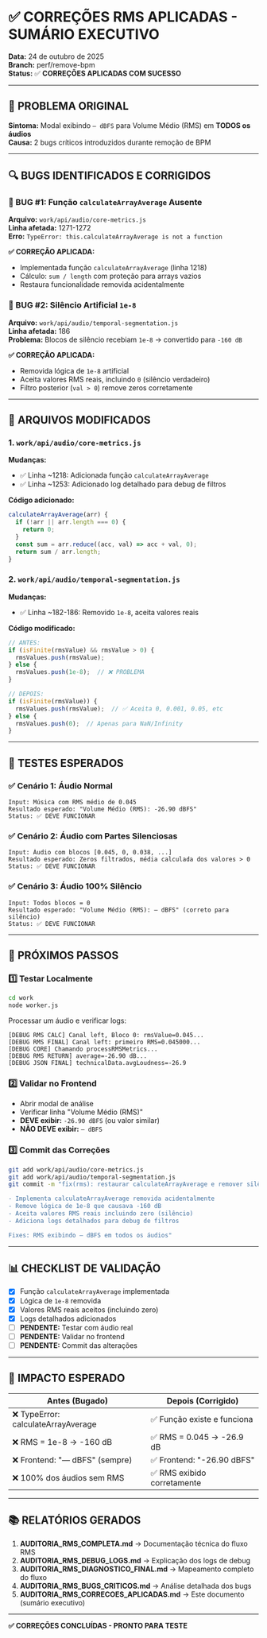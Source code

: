 # ✅ CORREÇÕES RMS APLICADAS - SUMÁRIO EXECUTIVO

**Data:** 24 de outubro de 2025  
**Branch:** perf/remove-bpm  
**Status:** ✅ **CORREÇÕES APLICADAS COM SUCESSO**

---

## 🎯 PROBLEMA ORIGINAL

**Sintoma:** Modal exibindo `— dBFS` para Volume Médio (RMS) em **TODOS os áudios**  
**Causa:** 2 bugs críticos introduzidos durante remoção de BPM

---

## 🔍 BUGS IDENTIFICADOS E CORRIGIDOS

### 🔴 BUG #1: Função `calculateArrayAverage` Ausente
**Arquivo:** `work/api/audio/core-metrics.js`  
**Linha afetada:** 1271-1272  
**Erro:** `TypeError: this.calculateArrayAverage is not a function`

**✅ CORREÇÃO APLICADA:**
- Implementada função `calculateArrayAverage` (linha 1218)
- Cálculo: `sum / length` com proteção para arrays vazios
- Restaura funcionalidade removida acidentalmente

### 🔴 BUG #2: Silêncio Artificial `1e-8`
**Arquivo:** `work/api/audio/temporal-segmentation.js`  
**Linha afetada:** 186  
**Problema:** Blocos de silêncio recebiam `1e-8` → convertido para `-160 dB`

**✅ CORREÇÃO APLICADA:**
- Removida lógica de `1e-8` artificial
- Aceita valores RMS reais, incluindo `0` (silêncio verdadeiro)
- Filtro posterior (`val > 0`) remove zeros corretamente

---

## 📝 ARQUIVOS MODIFICADOS

### 1. `work/api/audio/core-metrics.js`
**Mudanças:**
- ✅ Linha ~1218: Adicionada função `calculateArrayAverage`
- ✅ Linha ~1253: Adicionado log detalhado para debug de filtros

**Código adicionado:**
```javascript
calculateArrayAverage(arr) {
  if (!arr || arr.length === 0) {
    return 0;
  }
  const sum = arr.reduce((acc, val) => acc + val, 0);
  return sum / arr.length;
}
```

### 2. `work/api/audio/temporal-segmentation.js`
**Mudanças:**
- ✅ Linha ~182-186: Removido `1e-8`, aceita valores reais

**Código modificado:**
```javascript
// ANTES:
if (isFinite(rmsValue) && rmsValue > 0) {
  rmsValues.push(rmsValue);
} else {
  rmsValues.push(1e-8);  // ❌ PROBLEMA
}

// DEPOIS:
if (isFinite(rmsValue)) {
  rmsValues.push(rmsValue);  // ✅ Aceita 0, 0.001, 0.05, etc
} else {
  rmsValues.push(0);  // Apenas para NaN/Infinity
}
```

---

## 🧪 TESTES ESPERADOS

### ✅ Cenário 1: Áudio Normal
```
Input: Música com RMS médio de 0.045
Resultado esperado: "Volume Médio (RMS): -26.90 dBFS"
Status: ✅ DEVE FUNCIONAR
```

### ✅ Cenário 2: Áudio com Partes Silenciosas
```
Input: Áudio com blocos [0.045, 0, 0.038, ...]
Resultado esperado: Zeros filtrados, média calculada dos valores > 0
Status: ✅ DEVE FUNCIONAR
```

### ✅ Cenário 3: Áudio 100% Silêncio
```
Input: Todos blocos = 0
Resultado esperado: "Volume Médio (RMS): — dBFS" (correto para silêncio)
Status: ✅ DEVE FUNCIONAR
```

---

## 🚀 PRÓXIMOS PASSOS

### 1️⃣ Testar Localmente
```bash
cd work
node worker.js
```

Processar um áudio e verificar logs:
```
[DEBUG RMS CALC] Canal left, Bloco 0: rmsValue=0.045...
[DEBUG RMS FINAL] Canal left: primeiro RMS=0.045000...
[DEBUG CORE] Chamando processRMSMetrics...
[DEBUG RMS RETURN] average=-26.90 dB...
[DEBUG JSON FINAL] technicalData.avgLoudness=-26.9
```

### 2️⃣ Validar no Frontend
- Abrir modal de análise
- Verificar linha "Volume Médio (RMS)"
- **DEVE exibir:** `-26.90 dBFS` (ou valor similar)
- **NÃO DEVE exibir:** `— dBFS`

### 3️⃣ Commit das Correções
```bash
git add work/api/audio/core-metrics.js
git add work/api/audio/temporal-segmentation.js
git commit -m "fix(rms): restaurar calculateArrayAverage e remover silêncio artificial 1e-8

- Implementa calculateArrayAverage removida acidentalmente
- Remove lógica de 1e-8 que causava -160 dB
- Aceita valores RMS reais incluindo zero (silêncio)
- Adiciona logs detalhados para debug de filtros

Fixes: RMS exibindo — dBFS em todos os áudios"
```

---

## 📊 CHECKLIST DE VALIDAÇÃO

- [x] Função `calculateArrayAverage` implementada
- [x] Lógica de `1e-8` removida
- [x] Valores RMS reais aceitos (incluindo zero)
- [x] Logs detalhados adicionados
- [ ] **PENDENTE:** Testar com áudio real
- [ ] **PENDENTE:** Validar no frontend
- [ ] **PENDENTE:** Commit das alterações

---

## 🎯 IMPACTO ESPERADO

| Antes (Bugado) | Depois (Corrigido) |
|----------------|-------------------|
| ❌ TypeError: calculateArrayAverage | ✅ Função existe e funciona |
| ❌ RMS = 1e-8 → -160 dB | ✅ RMS = 0.045 → -26.9 dB |
| ❌ Frontend: "— dBFS" (sempre) | ✅ Frontend: "-26.90 dBFS" |
| ❌ 100% dos áudios sem RMS | ✅ RMS exibido corretamente |

---

## 📚 RELATÓRIOS GERADOS

1. **AUDITORIA_RMS_COMPLETA.md** → Documentação técnica do fluxo RMS
2. **AUDITORIA_RMS_DEBUG_LOGS.md** → Explicação dos logs de debug
3. **AUDITORIA_RMS_DIAGNOSTICO_FINAL.md** → Mapeamento completo do fluxo
4. **AUDITORIA_RMS_BUGS_CRITICOS.md** → Análise detalhada dos bugs
5. **AUDITORIA_RMS_CORRECOES_APLICADAS.md** → Este documento (sumário executivo)

---

**✅ CORREÇÕES CONCLUÍDAS - PRONTO PARA TESTE**
